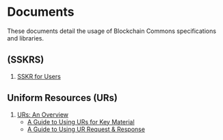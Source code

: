 # Documents

These documents detail the usage of Blockchain Commons specifications and libraries.

## (SSKRS)

1. [SSKR for Users](sskr-users.md)

## Uniform Resources (URs)

1. [URs: An Overview](ur-1-overview.md)
   * [A Guide to Using URs for Key Material](ur-2-keys.md)
   * [A Guide to Using UR Request & Response](ur-99-request-response.md)
